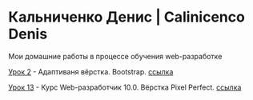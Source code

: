 # Кальниченко Денис | Calinicenco Denis
Мои домашние работы в процессе обучения web-разработке


[Урок 2](https://github.com/CalinicencoDenis/CalinicencoDenis.github.io/blob/master/AV_Lesson02_bootstrap/index.html) - Адаптиваня вёрстка. Bootstrap. [ссылка](https://calinicencodenis.github.io/AV_Lesson02_bootstrap/)

[Урок 13](https://github.com/CalinicencoDenis/CalinicencoDenis.github.io/tree/master/lesson_13/src) - Курс Web-разработчик 10.0. Вёрстка Pixel Perfect. [ссылка](https://calinicencodenis.github.io/lesson_13/src/)
